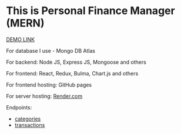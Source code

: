 # This is Personal Finance Manager (MERN)

[DEMO LINK](https://2pasha.github.io/project_1/)

For database I use - Mongo DB Atlas

For backend: Node JS, Express JS, Mongoose and others

For frontend: React, Redux, Bulma, Chart.js and others

For frontend hosting: GitHub pages

For server hosting: [Render.com](https://render.com/)

Endpoints:
* [categories](https://personal-finance-rz2s.onrender.com/category)
* [transactions](https://personal-finance-rz2s.onrender.com/transaction)
